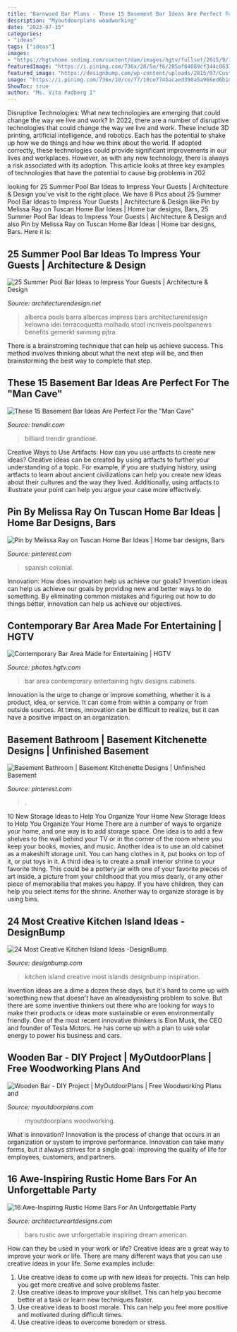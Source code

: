 ```yaml
---
title: "Barnwood Bar Plans - These 15 Basement Bar Ideas Are Perfect For The &quot;man Cave&quot;"
description: "Myoutdoorplans woodworking"
date: "2023-07-15"
categories:
- "ideas"
tags: ["ideas"]
images:
- "https://hgtvhome.sndimg.com/content/dam/images/hgtv/fullset/2015/9/17/0/Slifer-Designs_Boston-Brownstone_14.jpg.rend.hgtvcom.616.924.suffix/1442509027308.jpeg"
featuredImage: "https://i.pinimg.com/736x/28/5a/f6/285af64089cf344c0833ae67667abf9a.jpg"
featured_image: "https://designbump.com/wp-content/uploads/2015/07/Custom-kitchen-islands-2.jpg"
image: "https://i.pinimg.com/736x/10/ce/77/10ce774bacaed390a5a966ed6b1d3482.jpg"
ShowToc: true
author: "Ms. Vita Padberg I"
---
```



Disruptive Technologies: What new technologies are emerging that could change the way we live and work?
In 2022, there are a number of disruptive technologies that could change the way we live and work. These include 3D printing, artificial intelligence, and robotics. Each has the potential to shake up how we do things and how we think about the world. If adopted correctly, these technologies could provide significant improvements in our lives and workplaces. However, as with any new technology, there is always a risk associated with its adoption. This article looks at three key examples of technologies that have the potential to cause big problems in 202
	

		
looking for 25 Summer Pool Bar Ideas to Impress Your Guests | Architecture &amp; Design you've visit to the right place. We have 8 Pics about 25 Summer Pool Bar Ideas to Impress Your Guests | Architecture &amp; Design like Pin by Melissa Ray on Tuscan Home Bar Ideas | Home bar designs, Bars, 25 Summer Pool Bar Ideas to Impress Your Guests | Architecture &amp; Design and also Pin by Melissa Ray on Tuscan Home Bar Ideas | Home bar designs, Bars. Here it is:
		
    
## 25 Summer Pool Bar Ideas To Impress Your Guests | Architecture &amp; Design

<img loading=lazy src="https://cdn.architecturendesign.net/wp-content/uploads/2014/09/Summer-Pool-Bar-Ideas-24.jpg" onerror="this.onerror=null;this.src='https://tse4.mm.bing.net/th?id=OIP.DUKI0i_PCTIhfq9S3q6awwHaE8&amp;pid=15.1';" alt="25 Summer Pool Bar Ideas to Impress Your Guests | Architecture &amp; Design">

_Source: architecturendesign.net_

>alberca pools barra albercas impress bars architecturendesign kelowna idei terracoquetta molhado stool incríveis poolspanews benefits gemerkt swiming pjtra. 

	

There is a brainstroming technique that can help us achieve success. This method involves thinking about what the next step will be, and then brainstorming the best way to complete that step.

    
## These 15 Basement Bar Ideas Are Perfect For The &quot;Man Cave&quot;

<img loading=lazy src="https://cdn.trendir.com/wp-content/uploads/2017/08/grandiose-basement-bar-design.jpg" onerror="this.onerror=null;this.src='https://tse2.mm.bing.net/th?id=OIP.DE6aH6cabuoKsHWhcw1H-wHaFj&amp;pid=15.1';" alt="These 15 Basement Bar Ideas Are Perfect For the &quot;Man Cave&quot;">

_Source: trendir.com_

>billiard trendir grandiose. 

	

Creative Ways to Use Artifacts: How can you use artfacts to create new ideas?
Creative ideas can be created by using artfacts to further your understanding of a topic. For example, if you are studying history, using artfacts to learn about ancient civilizations can help you create new ideas about their cultures and the way they lived. Additionally, using artfacts to illustrate your point can help you argue your case more effectively.

    
## Pin By Melissa Ray On Tuscan Home Bar Ideas | Home Bar Designs, Bars

<img loading=lazy src="https://i.pinimg.com/736x/10/ce/77/10ce774bacaed390a5a966ed6b1d3482.jpg" onerror="this.onerror=null;this.src='https://tse4.mm.bing.net/th?id=OIP.nYpJfOjVpkQbEVZD03hglgHaKb&amp;pid=15.1';" alt="Pin by Melissa Ray on Tuscan Home Bar Ideas | Home bar designs, Bars">

_Source: pinterest.com_

>spanish colonial. 

	

Innovation: How does innovation help us achieve our goals?
Invention ideas can help us achieve our goals by providing new and better ways to do something. By eliminating common mistakes and figuring out how to do things better, innovation can help us achieve our objectives.

    
## Contemporary Bar Area Made For Entertaining | HGTV

<img loading=lazy src="https://hgtvhome.sndimg.com/content/dam/images/hgtv/fullset/2015/9/17/0/Slifer-Designs_Boston-Brownstone_14.jpg.rend.hgtvcom.616.924.suffix/1442509027308.jpeg" onerror="this.onerror=null;this.src='https://tse2.mm.bing.net/th?id=OIP.Y3OUvfg3td8nFfE9QRk5WQHaLH&amp;pid=15.1';" alt="Contemporary Bar Area Made for Entertaining | HGTV">

_Source: photos.hgtv.com_

>bar area contemporary entertaining hgtv designs cabinets. 

	

Innovation is the urge to change or improve something, whether it is a product, idea, or service. It can come from within a company or from outside sources. At times, innovation can be difficult to realize, but it can have a positive impact on an organization.

    
## Basement Bathroom | Basement Kitchenette Designs | Unfinished Basement

<img loading=lazy src="https://i.pinimg.com/736x/28/5a/f6/285af64089cf344c0833ae67667abf9a.jpg" onerror="this.onerror=null;this.src='https://tse4.mm.bing.net/th?id=OIP.2jpjbKIx-r9hyvnVtWaNZQHaMt&amp;pid=15.1';" alt="Basement Bathroom | Basement Kitchenette Designs | Unfinished Basement">

_Source: pinterest.com_

>. 

	

10 New Storage Ideas to Help You Organize Your Home
New Storage Ideas to Help You Organize Your Home
There are a number of ways to organize your home, and one way is to add storage space. One idea is to add a few shelves to the wall behind your TV or in the corner of the room where you keep your books, movies, and music. Another idea is to use an old cabinet as a makeshift storage unit. You can hang clothes in it, put books on top of it, or put toys in it. A third idea is to create a small interior shrine to your favorite thing. This could be a pottery jar with one of your favorite pieces of art inside, a picture from your childhood that you miss dearly, or any other piece of memorabilia that makes you happy. If you have children, they can help you select items for the shrine. Another way to organize storage is by using bins.

    
## 24 Most Creative Kitchen Island Ideas -DesignBump

<img loading=lazy src="https://designbump.com/wp-content/uploads/2015/07/Custom-kitchen-islands-2.jpg" onerror="this.onerror=null;this.src='https://tse1.mm.bing.net/th?id=OIP.kKeGuDpK60zLlDYYbaaRYAHaJ3&amp;pid=15.1';" alt="24 Most Creative Kitchen Island Ideas -DesignBump">

_Source: designbump.com_

>kitchen island creative most islands designbump inspiration. 

	

Invention ideas are a dime a dozen these days, but it's hard to come up with something new that doesn't have an alreadyexisting problem to solve. But there are some inventive thinkers out there who are looking for ways to make their products or ideas more sustainable or even environmentally friendly. One of the most recent innovative thinkers is Elon Musk, the CEO and founder of Tesla Motors. He has come up with a plan to use solar energy to power his business and cars.

    
## Wooden Bar - DIY Project | MyOutdoorPlans | Free Woodworking Plans And

<img loading=lazy src="http://myoutdoorplans.com/wp-content/uploads/2019/10/DIY-Wooden-Bar.png" onerror="this.onerror=null;this.src='https://tse4.mm.bing.net/th?id=OIP._hzSd8QblRtMO9DoHgY5lwHaKW&amp;pid=15.1';" alt="Wooden Bar - DIY Project | MyOutdoorPlans | Free Woodworking Plans and">

_Source: myoutdoorplans.com_

>myoutdoorplans woodworking. 

	

What is innovation?
Innovation is the process of change that occurs in an organization or system to improve performance. Innovation can take many forms, but it always strives for a single goal: improving the quality of life for employees, customers, and partners.

    
## 16 Awe-Inspiring Rustic Home Bars For An Unforgettable Party

<img loading=lazy src="https://www.architectureartdesigns.com/wp-content/uploads/2015/05/16-Awe-Inspiring-Rustic-Home-Bars-For-An-Unforgettable-Party-7-630x437.jpg" onerror="this.onerror=null;this.src='https://tse1.mm.bing.net/th?id=OIP.VjWWuR3pV4qdTUUp_qqe5gHaFI&amp;pid=15.1';" alt="16 Awe-Inspiring Rustic Home Bars For An Unforgettable Party">

_Source: architectureartdesigns.com_

>bars rustic awe unforgettable inspiring dream american. 

	

How can they be used in your work or life?
Creative ideas are a great way to improve your work or life. There are many different ways that you can use creative ideas in your life. Some examples include: 
1. Use creative ideas to come up with new ideas for projects. This can help you get more creative and solve problems faster. 
2. Use creative ideas to improve your skillset. This can help you become better at a task or learn new techniques faster. 
3. Use creative ideas to boost morale. This can help you feel more positive and motivated during difficult times. 
4. Use creative ideas to overcome boredom or stress.

